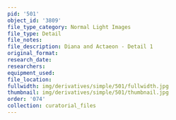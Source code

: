 ```yaml
---
pid: '501'
object_id: '3809'
file_type_category: Normal Light Images
file_type: Detail
file_notes:
file_description: Diana and Actaeon - Detail 1
original_format:
research_date:
researchers:
equipment_used:
file_location:
fullwidth: img/derivatives/simple/501/fullwidth.jpg
thumbnail: img/derivatives/simple/501/thumbnail.jpg
order: '074'
collection: curatorial_files
---
```

